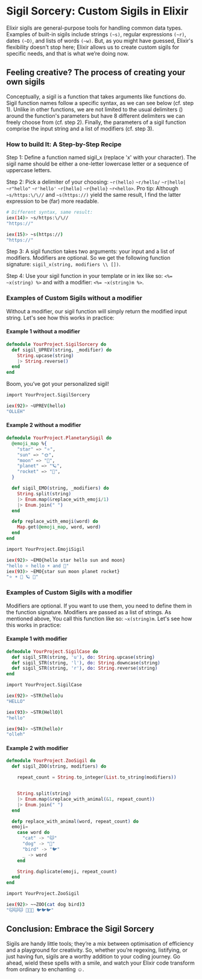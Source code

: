 # Sigil Sorcery: Custom Sigils in Elixir

Elixir sigils are general-purpose tools for handling common data types. Examples of built-in sigils include strings `(~s)`, regular expressions `(~r)`, dates `(~D)`, and lists of words `(~w)`. But, as you might have guessed, Elixir's flexibility doesn't stop here; Elixir allows us to create custom sigils for specific needs, and that is what we’re doing now.

## Feeling creative? The process of creating your own sigils

Conceptually, a sigil is a function that takes arguments like functions do. Sigil function names follow a specific syntax, as we can see below (cf. step 1). Unlike in other functions, we are not limited to the usual delimiters () around the function's parameters but have 8 different delimiters we can freely choose from (cf. step 2). Finally, the parameters of a sigil function comprise the input string and a list of modifiers (cf. step 3).

### How to build It: A Step-by-Step Recipe

Step 1: Define a function named sigil_x (replace 'x' with your character). The sigil name should be either a one-letter lowercase letter or a sequence of uppercase letters.

Step 2: Pick a delimiter of your choosing: `~r(hello)` `~r/hello/` `~r|hello|` `~r"hello"` `~r'hello'` `~r[hello]` `~r{hello}` `~r<hello>`. Pro tip: Although `~s/https:\/\//` and `~s(https://)` yield the same result, I find the latter expression to be (far) more readable.

```bash
# Different syntax, same result:
iex(14)> ~s/https:\/\//
"https://"

iex(15)> ~s(https://)
"https://"
```

Step 3: A sigil function takes two arguments: your input and a list of modifiers. Modifiers are optional. So we get the following function signature: `sigil_x(string, modifiers \\ [])`.

Step 4: Use your sigil function in your template or in iex like so: `<%= ~x(string) %>` and with a modifier: `<%= ~x(string)m %>`.

### Examples of Custom Sigils without a modifier

Without a modifier, our sigil function will simply return the modified input string. Let's see how this works in practice:

#### Example 1 without a modifier

```elixir
defmodule YourProject.SigilSorcery do
  def sigil_UPREV(string, _modifier) do
    String.upcase(string)
    |> String.reverse()
  end
end
```

Boom, you’ve got your personalized sigil!

```bash
import YourProject.SigilSorcery

iex(92)> ~UPREV(hello)
"OLLEH"
```

#### Example 2 without a modifier

```elixir
defmodule YourProject.PlanetarySigil do
  @emoji_map %{
    "star" => "⭐",
    "sun" => "🌞",
    "moon" => "🌙",
    "planet" => "🪐",
    "rocket" => "🚀",
  }

  def sigil_EMO(string, _modifiers) do
    String.split(string)
    |> Enum.map(&replace_with_emoji/1)
    |> Enum.join(" ")
  end

  defp replace_with_emoji(word) do
    Map.get(@emoji_map, word, word)
  end
end
```

```bash
import YourProject.EmojiSigil

iex(92)> ~EMO{hello star hello sun and moon}
"hello ⭐ hello ☀️ and 🌙"
iex(93)> ~EMO{star sun moon planet rocket}
"⭐ ☀️ 🌙 🪐 🚀"
```

### Examples of Custom Sigils with a modifier

Modifiers are optional. If you want to use them, you need to define them in the function signature. Modifiers are passed as a list of strings. As mentioned above, You call this function like so: `~x(string)m`. Let's see how this works in practice:

#### Example 1 with modifier

```elixir
defmodule YourProject.SigilCase do
  def sigil_STR(string, 'u'), do: String.upcase(string)
  def sigil_STR(string, 'l'), do: String.downcase(string)
  def sigil_STR(string, 'r'), do: String.reverse(string)
end
```

```bash
import YourProject.SigilCase

iex(92)> ~STR(hello)u
"HELLO"

iex(93)> ~STR(HellO)l
"hello"

iex(94)> ~STR(hello)r
"olleh"
```

#### Example 2 with modifier

```elixir
defmodule YourProject.ZooSigil do
  def sigil_ZOO(string, modifiers) do

    repeat_count = String.to_integer(List.to_string(modifiers))


    String.split(string)
    |> Enum.map(&replace_with_animal(&1, repeat_count))
    |> Enum.join(" ")
  end

  defp replace_with_animal(word, repeat_count) do
  emoji=
    case word do
      "cat" -> "🐱"
      "dog" -> "🐶"
      "bird" -> "🐦"
      _ -> word
    end

    String.duplicate(emoji, repeat_count)
  end
end
```

```bash
import YourProject.ZooSigil

iex(92)> ~~ZOO(cat dog bird)3
"🐱🐱🐱 🐶🐶🐶 🐦🐦🐦"
```

## Conclusion: Embrace the Sigil Sorcery

Sigils are handy little tools; they’re a mix between optimisation of efficiency and a playground for creativity. So, whether you’re regexing, listifying, or just having fun, sigils are a worthy addition to your coding journey. Go ahead, wield these spells with a smile, and watch your Elixir code transform from ordinary to enchanting ☺️.
